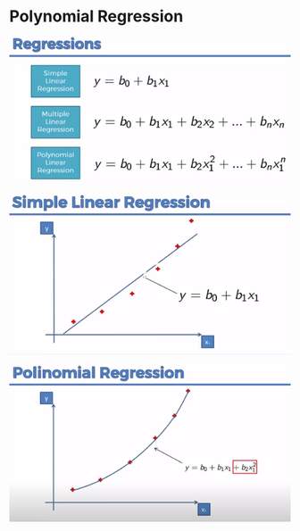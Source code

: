 # Polynomial Regression

[![PG_01](https://github.com/Zurezh/ML_Model/blob/master/Part%2002%20Regression/Section%203%20Polynomial%20Regression/Images/Img01_Regressions.PNG "PG_01")](https://github.com/Zurezh/ML_Model/blob/master/Part%2002%20Regression/Section%203%20Polynomial%20Regression/Images/Img01_Regressions.PNG "PG_01")

[![PG_02](https://github.com/Zurezh/ML_Model/blob/master/Part%2002%20Regression/Section%203%20Polynomial%20Regression/Images/Img02_SLR.PNG "PG_02")](https://github.com/Zurezh/ML_Model/blob/master/Part%2002%20Regression/Section%203%20Polynomial%20Regression/Images/Img02_SLR.PNG "PG_02")

[![PG_03](https://github.com/Zurezh/ML_Model/blob/master/Part%2002%20Regression/Section%203%20Polynomial%20Regression/Images/Img03_PolynomialRegression.PNG "PG_03")](https://github.com/Zurezh/ML_Model/blob/master/Part%2002%20Regression/Section%203%20Polynomial%20Regression/Images/Img03_PolynomialRegression.PNG "PG_03")
